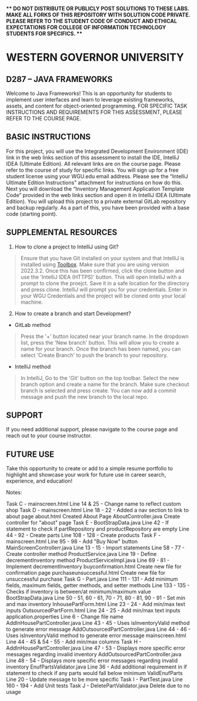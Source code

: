 <strong>** DO NOT DISTRIBUTE OR PUBLICLY POST SOLUTIONS TO THESE LABS. MAKE ALL FORKS OF THIS REPOSITORY WITH SOLUTION CODE PRIVATE. PLEASE REFER TO THE STUDENT CODE OF CONDUCT AND ETHICAL EXPECTATIONS FOR COLLEGE OF INFORMATION TECHNOLOGY STUDENTS FOR SPECIFICS. ** </strong>

# WESTERN GOVERNOR UNIVERSITY 
## D287 – JAVA FRAMEWORKS
Welcome to Java Frameworks! This is an opportunity for students to implement user interfaces and learn to leverage existing frameworks, assets, and content for object-oriented programming.
FOR SPECIFIC TASK INSTRUCTIONS AND REQUIREMENTS FOR THIS ASSESSMENT, PLEASE REFER TO THE COURSE PAGE.
## BASIC INSTRUCTIONS
For this project, you will use the Integrated Development Environment (IDE) link in the web links section of this assessment to install the IDE, IntelliJ IDEA (Ultimate Edition). All relevant links are on the course page. Please refer to the course of study for specific links. You will sign up for a free student license using your WGU.edu email address. Please see the “IntelliJ Ultimate Edition Instructions” attachment for instructions on how do this. Next you will download the “Inventory Management Application Template Code” provided in the web links section and open it in IntelliJ IDEA (Ultimate Edition). You will upload this project to a private external GitLab repository and backup regularly. As a part of this, you have been provided with a base code (starting point). 

## SUPPLEMENTAL RESOURCES  
1.	How to clone a project to IntelliJ using Git?

> Ensure that you have Git installed on your system and that IntelliJ is installed using [Toolbox](https://www.jetbrains.com/toolbox-app/). Make sure that you are using version 2022.3.2. Once this has been confirmed, click the clone button and use the 'IntelliJ IDEA (HTTPS)' button. This will open IntelliJ with a prompt to clone the proejct. Save it in a safe location for the directory and press clone. IntelliJ will prompt you for your credentials. Enter in your WGU Credentials and the project will be cloned onto your local machine.  

2. How to create a branch and start Development?

- GitLab method
> Press the '+' button located near your branch name. In the dropdown list, press the 'New branch' button. This will allow you to create a name for your branch. Once the branch has been named, you can select 'Create Branch' to push the branch to your repository.

- IntelliJ method
> In IntelliJ, Go to the 'Git' button on the top toolbar. Select the new branch option and create a name for the branch. Make sure checkout branch is selected and press create. You can now add a commit message and push the new branch to the local repo.

## SUPPORT
If you need additional support, please navigate to the course page and reach out to your course instructor.
## FUTURE USE
Take this opportunity to create or add to a simple resume portfolio to highlight and showcase your work for future use in career search, experience, and education!

Notes:

Task C -
    mainscreen.html
        Line 14 & 25 - Change name to reflect custom shop
Task D -
    mainscreen.html
        Line 18 - 22 - Added a nav section to link to about page
    about.html
        Created About Page
    AboutController.java
        Create controller for "about" page
Task E - 
    BootStrapData.java
        Line 42 - If statement to check if partRepository and productRepository are empty
        Line 44 - 92 - Create parts
        Line 108 - 128 - Create products
Task F - 
    mainscreen.html
        Line 95 - 98 - Add "Buy Now" button
    MainScreenControllerr.java
        Line 13 - 15 - Import statements
        Line 58 - 77 - Create controller method
    ProductService.java
        Line 19 - Define decrementInventory method
    ProductServiceImpl.java
        Line 69 - 81 - Implement decrementInventory
    buyconfirmation.html
        Create new file for confirmation page
    purchaseunsuccessful.html 
        Create new file for unsuccessful purchase
Task G -
    Part.java
        Line 111 - 131 - Add minimum fields, maximum fields, getter methods, and setter methods
        Line 133 - 135 - Checks if inventory is between/at minimum/maximum value
    BootStrapData.java
        Line 50 - 51, 60 - 61, 70 - 71, 80 - 81, 90 - 91 - Set min and max inventory
    InhousePartForm.html
        Line 23 - 24 - Add min/max text inputs
    OutsourcedPartForm.html
        Line 24 - 25 - Add min/max text inputs
    application.properties
        Line 6 - Change file name
    AddInHousePartController.java
        Line 43 - 45 - Uses isInventoryValid method to generate error message
    AddOutsourcedPartController.java
        Line 44 - 46 - Uses isInventoryValid method to generate error message
    mainscreen.html
        Line 44 - 45 & 54 - 55 - Add min/max columns
Task H -
    AddInHousePartController.java
        Line 47 - 53 - Displays more specific error messages regarding invalid inventory
    AddOutsourcedPartController.java
        Line 48 - 54 - Displays more specific error messages regarding invalid inventory
    EnufPartsValidator.java
        Line 36 - Add additional requirement in if statement to check if any parts would fall below minimum
    ValidEnufParts
        Line 20 - Update message to be more specific
Task I -
    PartTest.java
        Line 160 - 194 - Add Unit tests
Task J -
    DeletePartValidator.java
        Delete due to no usage